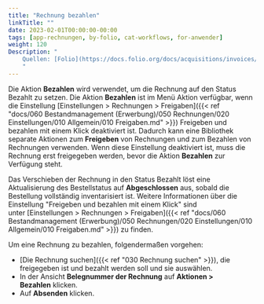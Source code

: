```yaml
---
title: "Rechnung bezahlen"
linkTitle: ""
date: 2023-02-01T00:00:00-00:00
tags: [app-rechnungen, by-folio, cat-workflows, for-anwender]
weight: 120
Description: "
    Quellen: [Folio](https://docs.folio.org/docs/acquisitions/invoices/#paying-an-invoice ) <!-- & [GBV](https://info.gebev.de/display/FOLIOGBVEXTERN/Folio:+Rechnung+bezahlen) -->
    "
---
```


Die Aktion **Bezahlen** wird verwendet, um die Rechnung auf den Status Bezahlt zu setzen. Die Aktion **Bezahlen** ist im Menü Aktion verfügbar, wenn die Einstellung [Einstellungen > Rechnungen > Freigaben]({{< ref "docs/060 Bestandmanagement (Erwerbung)/050 Rechnungen/020 Einstellungen/010 Allgemein/010 Freigaben.md" >}}) Freigeben und bezahlen mit einem Klick deaktiviert ist. Dadurch kann eine Bibliothek separate Aktionen zum **Freigeben** von Rechnungen und zum Bezahlen von Rechnungen verwenden. Wenn diese Einstellung deaktiviert ist, muss die Rechnung erst freigegeben werden, bevor die Aktion **Bezahlen** zur Verfügung steht.

Das Verschieben der Rechnung in den Status Bezahlt löst eine Aktualisierung des Bestellstatus auf **Abgeschlossen** aus, sobald die Bestellung vollständig inventarisiert ist. Weitere Informationen über die Einstellung "Freigeben und bezahlen mit einem Klick" sind unter [Einstellungen > Rechnungen > Freigaben]({{< ref "docs/060 Bestandmanagement (Erwerbung)/050 Rechnungen/020 Einstellungen/010 Allgemein/010 Freigaben.md" >}}) zu finden.

Um eine Rechnung zu bezahlen, folgendermaßen vorgehen:

* [Die Rechnung suchen]({{< ref "030 Rechnung suchen" >}}), die freigegeben ist und bezahlt werden soll und sie auswählen.
* In der Ansicht **Belegnummer der Rechnung** auf **Aktionen > Bezahlen** klicken.
* Auf **Absenden** klicken.
